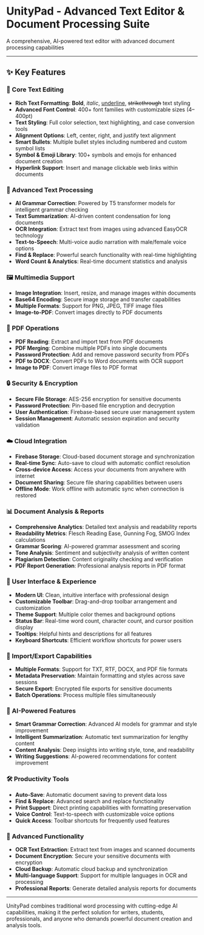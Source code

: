 # UnityPad - Advanced Text Editor & Document Processing Suite

A comprehensive, AI-powered text editor with advanced document processing capabilities

---

## ✨ Key Features

### 📝 Core Text Editing

- **Rich Text Formatting**: **Bold**, *italic*, <u>underline</u>, ~~strikethrough~~ text styling  
- **Advanced Font Control**: 400+ font families with customizable sizes (4–400pt)  
- **Text Styling**: Full color selection, text highlighting, and case conversion tools  
- **Alignment Options**: Left, center, right, and justify text alignment  
- **Smart Bullets**: Multiple bullet styles including numbered and custom symbol lists  
- **Symbol & Emoji Library**: 100+ symbols and emojis for enhanced document creation  
- **Hyperlink Support**: Insert and manage clickable web links within documents  

### 🔧 Advanced Text Processing

- **AI Grammar Correction**: Powered by T5 transformer models for intelligent grammar checking  
- **Text Summarization**: AI-driven content condensation for long documents  
- **OCR Integration**: Extract text from images using advanced EasyOCR technology  
- **Text-to-Speech**: Multi-voice audio narration with male/female voice options  
- **Find & Replace**: Powerful search functionality with real-time highlighting  
- **Word Count & Analytics**: Real-time document statistics and analysis  

### 🖼️ Multimedia Support

- **Image Integration**: Insert, resize, and manage images within documents  
- **Base64 Encoding**: Secure image storage and transfer capabilities  
- **Multiple Formats**: Support for PNG, JPEG, TIFF image files  
- **Image-to-PDF**: Convert images directly to PDF documents  

### 📄 PDF Operations

- **PDF Reading**: Extract and import text from PDF documents  
- **PDF Merging**: Combine multiple PDFs into single documents  
- **Password Protection**: Add and remove password security from PDFs  
- **PDF to DOCX**: Convert PDFs to Word documents with OCR support  
- **Image to PDF**: Convert image files to PDF format  

### 🔒 Security & Encryption

- **Secure File Storage**: AES-256 encryption for sensitive documents  
- **Password Protection**: Pin-based file encryption and decryption  
- **User Authentication**: Firebase-based secure user management system  
- **Session Management**: Automatic session expiration and security validation  

### ☁️ Cloud Integration

- **Firebase Storage**: Cloud-based document storage and synchronization  
- **Real-time Sync**: Auto-save to cloud with automatic conflict resolution  
- **Cross-device Access**: Access your documents from anywhere with internet  
- **Document Sharing**: Secure file sharing capabilities between users  
- **Offline Mode**: Work offline with automatic sync when connection is restored  

### 📊 Document Analysis & Reports

- **Comprehensive Analytics**: Detailed text analysis and readability reports  
- **Readability Metrics**: Flesch Reading Ease, Gunning Fog, SMOG Index calculations  
- **Grammar Scoring**: AI-powered grammar assessment and scoring  
- **Tone Analysis**: Sentiment and subjectivity analysis of written content  
- **Plagiarism Detection**: Content originality checking and verification  
- **PDF Report Generation**: Professional analysis reports in PDF format  

### 🎨 User Interface & Experience

- **Modern UI**: Clean, intuitive interface with professional design  
- **Customizable Toolbar**: Drag-and-drop toolbar arrangement and customization  
- **Theme Support**: Multiple color themes and background options  
- **Status Bar**: Real-time word count, character count, and cursor position display  
- **Tooltips**: Helpful hints and descriptions for all features  
- **Keyboard Shortcuts**: Efficient workflow shortcuts for power users  

### 🔌 Import/Export Capabilities

- **Multiple Formats**: Support for TXT, RTF, DOCX, and PDF file formats  
- **Metadata Preservation**: Maintain formatting and styles across save sessions  
- **Secure Export**: Encrypted file exports for sensitive documents  
- **Batch Operations**: Process multiple files simultaneously  

### 🤖 AI-Powered Features

- **Smart Grammar Correction**: Advanced AI models for grammar and style improvement  
- **Intelligent Summarization**: Automatic text summarization for lengthy content  
- **Content Analysis**: Deep insights into writing style, tone, and readability  
- **Writing Suggestions**: AI-powered recommendations for content improvement  

### 🛠️ Productivity Tools

- **Auto-Save**: Automatic document saving to prevent data loss  
- **Find & Replace**: Advanced search and replace functionality  
- **Print Support**: Direct printing capabilities with formatting preservation  
- **Voice Control**: Text-to-speech with customizable voice options  
- **Quick Access**: Toolbar shortcuts for frequently used features  

### 📱 Advanced Functionality

- **OCR Text Extraction**: Extract text from images and scanned documents  
- **Document Encryption**: Secure your sensitive documents with encryption  
- **Cloud Backup**: Automatic cloud backup and synchronization  
- **Multi-language Support**: Support for multiple languages in OCR and processing  
- **Professional Reports**: Generate detailed analysis reports for documents  

---

UnityPad combines traditional word processing with cutting-edge AI capabilities, making it the perfect solution for writers, students, professionals, and anyone who demands powerful document creation and analysis tools.
